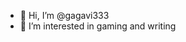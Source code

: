 - 👋 Hi, I’m @gagavi333
- 👀 I’m interested in gaming and writing
<!---
gagavi333/gagavi333 is a ✨ special ✨ repository because its `README.md` (this file) appears on your GitHub profile.
You can click the Preview link to take a look at your changes.
--->
